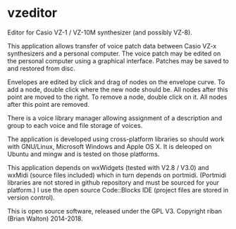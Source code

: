 vzeditor
=========

Editor for Casio VZ-1 / VZ-10M synthesizer (and possibly VZ-8).

This application allows transfer of voice patch data between Casio VZ-x synthesizers and a personal computer. The voice patch may be edited on the personal computer using a graphical interface. Patches may be saved to and restored from disc.

Envelopes are edited by click and drag of nodes on the envelope curve. To add a node, double click where the new node should be. All nodes after this point are moved to the right. To remove a node, double click on it. All nodes after this point are removed.

There is a voice library manager allowing assignment of a description and group to each voice and file storage of voices.

The application is developed using cross-platform libraries so should work with GNU/Linux, Microsoft Windows and Apple OS X. It is deleoped on Ubuntu and mingw and is tested on those platforms.

This application depends on wxWidgets (tested with V2.8 / V3.0) and wxMidi (source files included) which in turn depends on portmidi. (Portmidi libraries are not stored in github repository and must be sourced for your platform.) I use the open source Code::Blocks IDE (project files are stored in version control).

This is open source software, released under the GPL V3. Copyright riban (Brian Walton) 2014-2018.
